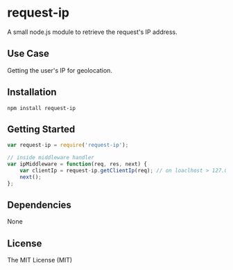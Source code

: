 request-ip
=========

A small node.js module to retrieve the request's IP address. 


## Use Case

Getting the user's IP for geolocation.


## Installation

    npm install request-ip
  
## Getting Started

```javascript
var request-ip = require('request-ip');

// inside middleware handler
var ipMiddleware = function(req, res, next) {
    var clientIp = request-ip.getClientIp(req); // on loaclhost > 127.0.0.1
    next();
};
```

## Dependencies

None

## License

The MIT License (MIT)
